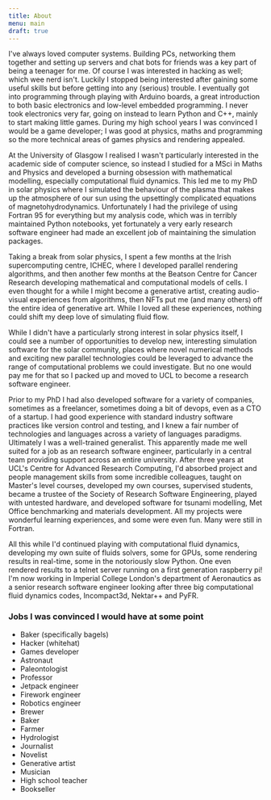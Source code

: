 ```yaml
---
title: About
menu: main
draft: true
---
```


I've always loved computer systems. Building PCs, networking them together and setting up servers and chat bots for friends was a key part of being a teenager for me. Of course I was interested in hacking as well; which wee nerd isn't. Luckily I stopped being interested after gaining some useful skills but before getting into any (serious) trouble. I eventually got into programming through playing with Arduino boards, a great introduction to both basic electronics and low-level embedded programming. I never took electronics very far, going on instead to learn Python and C++, mainly to start making little games. During my high school years I was convinced I would be a game developer; I was good at physics, maths and programming so the more technical areas of games physics and rendering appealed.

At the University of Glasgow I realised I wasn't particularly interested in the academic side of computer science, so instead I studied for a MSci in Maths and Physics and developed a burning obsession with mathematical modelling, especially computational fluid dynamics. This led me to my PhD in solar physics where I simulated the behaviour of the plasma that makes up the atmosphere of our sun using the upsettingly complicated equations of magnetohydrodynamics. Unfortunately I had the privilege of using Fortran 95 for everything but my analysis code, which was in terribly maintained Python notebooks, yet fortunately a very early research software engineer had made an excellent job of maintaining the simulation packages.

Taking a break from solar physics, I spent a few months at the Irish supercomputing centre, ICHEC, where I developed parallel rendering algorithms, and then another few months at the Beatson Centre for Cancer Research developing mathematical and computational models of cells. I even thought for a while I might become a generative artist, creating audio-visual experiences from algorithms, then NFTs put me (and many others) off the entire idea of generative art. While I loved all these experiences, nothing could shift my deep love of simulating fluid flow.

While I didn't have a particularly strong interest in solar physics itself, I could see a number of opportunities to develop new, interesting simulation software for the solar community, places where novel numerical methods and exciting new parallel technologies could be leveraged to advance the range of computational problems we could investigate. But no one would pay me for that so I packed up and moved to UCL to become a research software engineer. 

Prior to my PhD I had also developed software for a variety of companies, sometimes as a freelancer, sometimes doing a bit of devops, even as a CTO of a startup. I had good experience with standard industry software practices like version control and testing, and I knew a fair number of technologies and languages across a variety of languages paradigms. Ultimately I was a well-trained generalist. This apparently made me well suited for a job as an research software engineer, particularly in a central team providing support across an entire university. After three years at UCL's Centre for Advanced Research Computing, I'd absorbed project and people management skills from some incredible colleagues, taught on Master's level courses, developed my own courses, supervised students, became a trustee of the Society of Research Software Engineering, played with untested hardware, and developed software for tsunami modelling, Met Office benchmarking and materials development. All my projects were wonderful learning experiences, and some were even fun. Many were still in Fortran.

All this while I'd continued playing with computational fluid dynamics, developing my own suite of fluids solvers, some for GPUs, some rendering results in real-time, some in the notoriously slow Python. One even rendered results to a telnet server running on a first generation raspberry pi! I'm now working in Imperial College London's department of Aeronautics as a senior research software engineer looking after three big computational fluid dynamics codes, Incompact3d, Nektar++ and PyFR.

### Jobs I was convinced I would have at some point

- Baker (specifically bagels)
- Hacker (whitehat)
- Games developer
- Astronaut
- Paleontologist
- Professor
- Jetpack engineer
- Firework engineer
- Robotics engineer
- Brewer
- Baker
- Farmer
- Hydrologist
- Journalist
- Novelist
- Generative artist
- Musician
- High school teacher
- Bookseller
